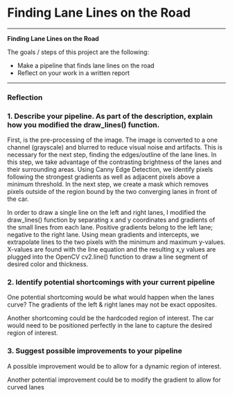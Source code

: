 # **Finding Lane Lines on the Road** 

---

**Finding Lane Lines on the Road**

The goals / steps of this project are the following:
* Make a pipeline that finds lane lines on the road
* Reflect on your work in a written report


[//]: # (Image References)

[image1]: ./examples/grayscale.jpg "Grayscale"

---

### Reflection

### 1. Describe your pipeline. As part of the description, explain how you modified the draw_lines() function.

First, is the pre-processing of the image.  The image is converted to a one channel (grayscale) and blurred to reduce visual noise and artifacts.  This is necessary for the next step, finding the edges/outline of the lane lines.  In this step, we take advantage of the contrasting brightness of the lanes and their surrounding areas.  Using Canny Edge Detection, we identify pixels following the strongest gradients as well as adjacent pixels above a minimum threshold. In the next step, we create a mask which removes pixels outside of the region bound by the two converging lanes in front of the car.  


In order to draw a single line on the left and right lanes, I modified the draw_lines() function by separating x and y coordinates and gradients of the small lines from each lane.  Positive gradients belong to the left lane; negative to the right lane.  Using mean gradients and intercepts, we extrapolate lines to the two pixels with the minimum and maximum y-values. X-values are found with the line equation and the resulting x,y values are plugged into the OpenCV cv2.line() function to draw a line segment of desired color and thickness.


### 2. Identify potential shortcomings with your current pipeline


One potential shortcoming would be what would happen when the lanes curve?  The gradients of the left & right lanes may not be exact opposites. 

Another shortcoming could be the hardcoded region of interest.  The car would need to be positioned perfectly in the lane to capture the desired region of interest.


### 3. Suggest possible improvements to your pipeline

A possible improvement would be to allow for a dynamic region of interest.

Another potential improvement could be to modify the gradient to allow for curved lanes
